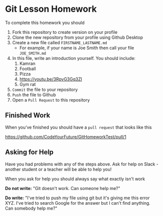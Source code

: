 # Git Lesson Homework

To complete this homework you should

1. Fork this repository to create version on your profile
2. Clone the new repository from your profile using Github Desktop
3. Create a new file called `FIRSTNAME_LASTNAME.md`
   - For example, if your name is Joe Smith then call your file `JOE_SMITH.md`
4. In this file, write an introduction yourself. You should include:
   1. Kamran
   2. Football
   3. Pizza
   4. https://youtu.be/3RpvG3Gq3ZI
   5. Gym rat
5. `Commit` the file to your repository
6. `Push` the file to Github
7. Open a `Pull Request` to this repository

## Finished Work

When you've finished you should have a `pull request` that looks like this

https://github.com/CodeYourFuture/GitHomeworkTest/pull/1

## Asking for Help

Have you had problems with any of the steps above. Ask for help on Slack - another student or a teacher will be able to help you!

When you ask for help you should always say what exactly isn't work

**Do not write:** "Git doesn't work. Can someone help me?"

**Do write:** "I've tried to push my file using git but it's giving me this error XYZ. I've tried to search Google for the answer but I can't find anything. Can somebody help me?"
